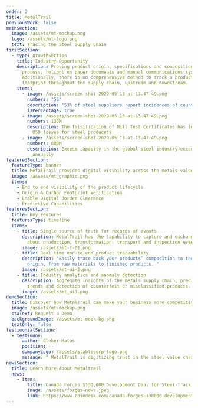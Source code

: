 ```yaml
---
order: 2
title: MetalTrail
previousWork: false
mainSection:
  image: /assets/mt-mockup.png
  logo: /assets/mt-logo.png
  text: Tracing the Steel Supply Chain
firstSection:
  - type: growthSection
    title: Industry Opportunity
    description: Proving product origin, specifications and composition is a manual
      process, reliant on paper documents and manual communications systems.
      Additionally, there is no comprehensive method to track a product’s carbon
      footprint throughout the supply chain, upstream and downstream.
    items:
      - image: /assets/screen-shot-2020-05-13-at-13.47.49.png
        numbers: "53"
        description: "53% of steel suppliers report incidences of counterfeit steel "
        isPercentage: true
      - image: /assets/screen-shot-2020-05-13-at-13.47.49.png
        numbers: 133M
        description: The falsification of Mill Test Certificates has led to $133 million
          USD losses for steel producers
      - image: /assets/screen-shot-2020-05-13-at-13.47.49.png
        numbers: 800M
        description: Excess capacity in the global steel industry exceeds 800 m tonnes
          annually
featuredSection:
  featureType: banner
  title: MetalTrail provides digital visibility across the metals value chain
  image: /assets/mt_graphic.png
  items:
    - End to end visibility of the product lifecycle
    - Origin & Carbon Footprint Verification
    - Enable Digital Border Clearance
    - Predictive Capabilities
featuresSection:
  title: Key Features
  featuresType: timeline
  items:
    - title: Single source of truth for records of events
      description: MetalTrail has the capability to capture and exchange information
        about production, transformation, transport and inspection events.
      image: /assets/mt-f-01.png
    - title: Real time end-to-end product traceability
      description: "Easily trace back your products’ composition to the country of
        origin, from raw materials to finished products. "
      image: /assets/mt-ui-2.png
    - title: Industry analytics and anomaly detection
      description: Aggregate insights of the metals supply chain, predictions of data
        trends and detection of counterfeit or misclassified products.
      image: /assets/mt_ui3.png
demoSection:
  title: Discover how MetalTrail can make your business more competitive
  image: /assets/mt-mockup.png
  ctaText: Request a Demo
  backgroundImage: /assets/mt-mock-bg.png
  textOnly: false
testimonialSection:
  - testimony:
      author: Cleber Matos 
      position: --
      companyLogo: /assets/stablecorp-logo.png
      message: “ MetalTrail is digitizing trust in the steel value chain. This long-awaited solution will allow the steel industry not only to have complete visibility of the product’s lifecycle, but to prove origin, ownership and carbon footprint. We are excited to witness the immense competitive value that a solution like this can bring to the industry!  ”
newsSection:
  title: Learn More About Metaltrail
  news:
    - item:
        title: Canada Forges $130,000 Development Deal for Steel-Tracking Blockchain
        image: /assets/forges-news.jpeg
        link: https://www.coindesk.com/canada-forges-130000-development-deal-for-steel-tracking-blockchain
---
```

